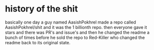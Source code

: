 # history of the shit
basically one day a guy named AasishPokhrel made a repo called AasishPokhrel/shit and it was the 1 billionth repo. then everyone gave it stars and there was PR's and issue's and then he changed the readme a bunch of times before he sold the repo to Red-Killer who changed the readme back to its original state.